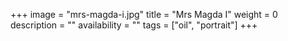 +++
image = "mrs-magda-i.jpg"
title = "Mrs Magda I"
weight = 0
description = ""
availability = ""
tags = ["oil", "portrait"]
+++

